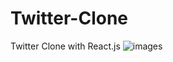 # Twitter-Clone
Twitter Clone with React.js
![images](https://user-images.githubusercontent.com/101066816/221856465-054a1dd3-45ad-4dc6-8717-336f8b5f25d6.png)

